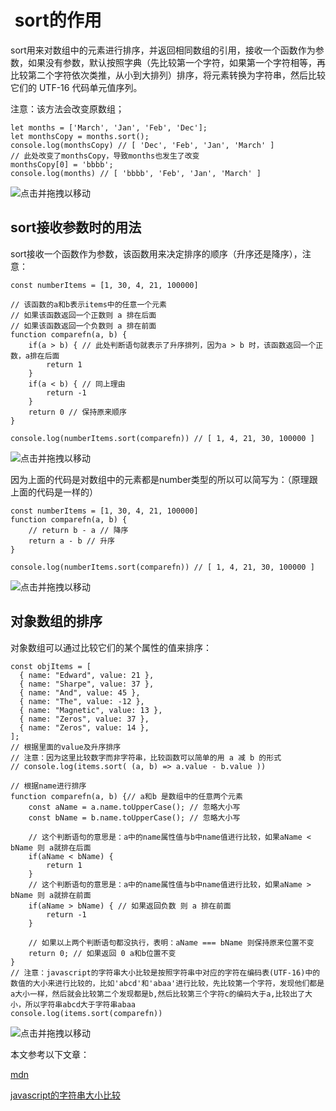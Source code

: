 #  sort的作用

sort用来对数组中的元素进行排序，并返回相同数组的引用，接收一个函数作为参数，如果没有参数，默认按照字典（先比较第一个字符，如果第一个字符相等，再比较第二个字符依次类推，从小到大排列）排序，将元素转换为字符串，然后比较它们的 UTF-16 代码单元值序列。

注意：该方法会改变原数组；

```
let months = ['March', 'Jan', 'Feb', 'Dec'];
let monthsCopy = months.sort();
console.log(monthsCopy) // [ 'Dec', 'Feb', 'Jan', 'March' ]
// 此处改变了monthsCopy，导致months也发生了改变
monthsCopy[0] = 'bbbb';
console.log(months) // [ 'bbbb', 'Feb', 'Jan', 'March' ]
```

![](<> "点击并拖拽以移动")

## sort接收参数时的用法

sort接收一个函数作为参数，该函数用来决定排序的顺序（升序还是降序），注意：

```
const numberItems = [1, 30, 4, 21, 100000]

// 该函数的a和b表示items中的任意一个元素
// 如果该函数返回一个正数则 a 排在后面
// 如果该函数返回一个负数则 a 排在前面
function comparefn(a, b) {
    if(a > b) { // 此处判断语句就表示了升序排列，因为a > b 时，该函数返回一个正数，a排在后面
	    return 1
    }
    if(a < b) { // 同上理由
	    return -1
    }
    return 0 // 保持原来顺序
}

console.log(numberItems.sort(comparefn)) // [ 1, 4, 21, 30, 100000 ]
```

![](<> "点击并拖拽以移动")

因为上面的代码是对数组中的元素都是number类型的所以可以简写为：（原理跟上面的代码是一样的）

```
const numberItems = [1, 30, 4, 21, 100000]
function comparefn(a, b) {
    // return b - a // 降序
    return a - b // 升序
}

console.log(numberItems.sort(comparefn)) // [ 1, 4, 21, 30, 100000 ]
```

![](<> "点击并拖拽以移动")

## 对象数组的排序

对象数组可以通过比较它们的某个属性的值来排序：

```
const objItems = [
  { name: "Edward", value: 21 },
  { name: "Sharpe", value: 37 },
  { name: "And", value: 45 },
  { name: "The", value: -12 },
  { name: "Magnetic", value: 13 },
  { name: "Zeros", value: 37 },
  { name: "Zeros", value: 14 },
];
// 根据里面的value及升序排序
// 注意：因为这里比较数字而非字符串，比较函数可以简单的用 a 减 b 的形式
// console.log(items.sort( (a, b) => a.value - b.value ))

// 根据name进行排序
function comparefn(a, b) {// a和b 是数组中的任意两个元素
	const aName = a.name.toUpperCase(); // 忽略大小写
	const bName = b.name.toUpperCase(); // 忽略大小写
	
	// 这个判断语句的意思是：a中的name属性值与b中name值进行比较，如果aName < bName 则 a就排在后面
	if(aName < bName) { 
		return 1
	}
	// 这个判断语句的意思是：a中的name属性值与b中name值进行比较，如果aName > bName 则 a就排在前面
	if(aName > bName) { // 如果返回负数 则 a 排在前面
		return -1
	}
	
	// 如果以上两个判断语句都没执行，表明：aName === bName 则保持原来位置不变
	return 0; // 如果返回 0 a和b位置不变
}
// 注意：javascript的字符串大小比较是按照字符串中对应的字符在编码表(UTF-16)中的数值的大小来进行比较的，比如'abcd'和'abaa'进行比较，先比较第一个字符，发现他们都是a大小一样，然后就会比较第二个发现都是b,然后比较第三个字符c的编码大于a,比较出了大小，所以字符串abcd大于字符串abaa
console.log(items.sort(comparefn))
```

![](<> "点击并拖拽以移动")

本文参考以下文章：

[mdn](https://developer.mozilla.org/zh-CN/docs/Web/JavaScript/Reference/Global_Objects/Array/sort "mdn")

[javascript的字符串大小比较](https://www.cnblogs.com/ZiYangZhou/p/8407346.html "javascript的字符串大小比较")

​